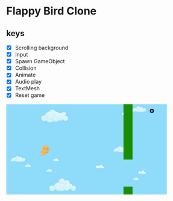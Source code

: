 # Flappy Bird Clone

## keys

- [x] Scrolling background
- [x] Input
- [x] Spawn GameObject
- [x] Collision
- [x] Animate
- [x] Audio play
- [x] TextMesh
- [x] Reset game

![gif record](https://github.com/hfthair/unity3d_learn/raw/main/1_flappy_bird/Recordings/gif_animation_005.gif)
